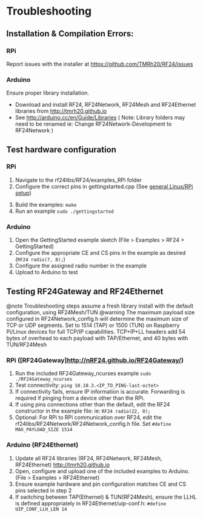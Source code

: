# Troubleshooting

## Installation & Compilation Errors:

### RPi
Report issues with the installer at https://github.com/TMRh20/RF24/issues

### Arduino
Ensure proper library installation.
- Download and install RF24, RF24Network, RF24Mesh and RF24Ethernet libraries from http://tmrh20.github.io
- See http://arduino.cc/en/Guide/Libraries ( Note: Library folders may need to be renamed ie: Change RF24Network-Development to RF24Network )

## Test hardware configuration

### RPi
1. Navigate to the rf24libs/RF24/examples_RPi folder
2. Configure the correct pins in gettingstarted.cpp (See [general Linux/RPi setup](https://nRF24.github.io/RF24/md_docs_rpi_general.html))
<!-- http://www.airspayce.com/mikem/bcm2835/group__constants.html#ga63c029bd6500167152db4e57736d0939) -->
3. Build the examples: `make`
4. Run an example `sudo ./gettingstarted`

### Arduino
1. Open the GettingStarted example sketch (File > Examples > RF24 > GettingStarted)
2. Configure the appropriate CE and CS pins in the example as desired (`RF24 radio(7, 8);`)
3. Configure the assigned radio number in the example
4. Upload to Arduino to test

## Testing RF24Gateway and RF24Ethernet
@note Troubleshooting steps assume a fresh library install with the default configuration, using RF24Mesh/TUN
@warning The maximum payload size configured in RF24Network_config.h will determine the maximum size of TCP or UDP segments. Set to 1514 (TAP) or 1500 (TUN) on Raspberry Pi/Linux devices for full TCP/IP capabilities. TCP+IP+LL headers add 54 bytes of overhead to each payload with TAP/Ethernet, and 40 bytes with TUN/RF24Mesh

### RPi ([RF24Gateway]http://nRF24.github.io/RF24Gateway/)
1. Run the included RF24Gateway_ncurses example `sudo ./RF24Gateway_ncurses`
2. Test connectivity: `ping 10.10.3.<IP_TO_PING-last-octet>`
3. If connectivity fails, ensure IP information is accurate. Forwarding is required if pinging from a device other than the RPi.
4. If using pins connections other than the default, edit the RF24 constructor in the example file: ie: `RF24 radio(22, 0);`
5. Optional: For RPi to RPi communication over RF24, edit the rf24libs/RF24Network/RF24Network_config.h file. Set `#define MAX_PAYLOAD_SIZE 1514`

### Arduino (RF24Ethernet)
1. Update all RF24 libraries (RF24, RF24Network, RF24Mesh, RF24Ethernet) http://tmrh20.github.io
2. Open, configure and upload one of the included examples to Arduino. (File > Examples > RF24Ethernet)
3. Ensure example hardware and pin configuration matches CE and CS pins selected in step 2
4. If switching between TAP(Ethernet) & TUN(RF24Mesh), ensure the LLHL is defined appropriately in RF24Ethernet/uip-conf.h: `#define UIP_CONF_LLH_LEN 14`
